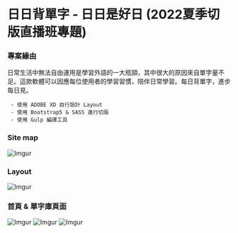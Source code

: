 # 日日背單字 - 日日是好日 (2022夏季切版直播班專題)
### 專案緣由
日常生活中無法自由運用是學習外語的一大瓶頸，其中很大的原因來自單字量不足。這款軟體可以因應每位使用者的學習習慣，陪伴日常學習。每日背單字，進步每日見。
```
 - 使用 ADOBE XD 自行設計 Layout
 - 使用 Bootstrap5 & SASS 進行切版
 - 使用 Gulp 編譯工具
```
### Site map
![Imgur](https://i.imgur.com/0EUUJI1.png)

### Layout
![Imgur](https://i.imgur.com/cxADIGk.png)
### 首頁 & 單字庫頁面
![Imgur](https://i.imgur.com/9bzmgfL.png)
![Imgur](https://i.imgur.com/G2Xdzde.png)
![Imgur](https://i.imgur.com/bQa9rpK.png)




